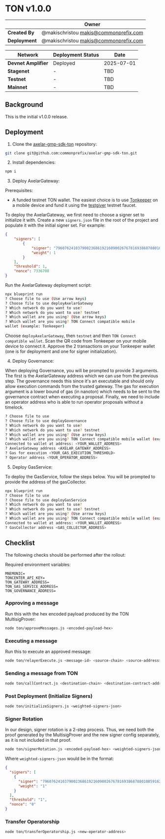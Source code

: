 # TON v1.0.0

|  | **Owner** |
|-----------|------------|
| **Created By** | @makischristou <makis@commonprefix.com> |
| **Deployment** | @makischristou <makis@commonprefix.com> |

| **Network** | **Deployment Status** | **Date** |
|-------------|----------------------|----------|
| **Devnet Amplifier** | Deployed | 2025-07-01 |
| **Stagenet** | - | TBD |
| **Testnet** | - | TBD |
| **Mainnet** | - | TBD |

## Background

This is the initial v1.0.0 release.

## Deployment

1. Clone the [axelar-gmp-sdk-ton](https://github.com/commonprefix/axelar-gmp-sdk-ton) repository:

```bash
git clone git@github.com:commonprefix/axelar-gmp-sdk-ton.git
```

2. Install dependencies:

```bash
npm i
```

3. Deploy AxelarGateway:

Prerequisites: 
- A funded testnet TON wallet. The easiest choice is to use [Tonkeeper](https://tonkeeper.com/) on a mobile device and fund it using the [testgiver](https://t.me/testgiver_ton_bot) testnet faucet.

To deploy the AxelarGateway, we first need to choose a signer set to initialize it with. Create a new `signers.json` file in the root of the project and populate it with the initial signer set. For example:

```json
{
    "signers": [
        {
            "signer": "79607624103790023686192160900267678169386878801005916234280733090365959006096",
            "weight": 1
        }
    ],
    "threshold": 1,
    "nonce": 7336708
}
```

Run the AxelarGateway deployment script:

```bash
npx blueprint run
? Choose file to use (Use arrow keys)
? Choose file to use deployAxelarGateway
? Which network do you want to use?
? Which network do you want to use? testnet
? Which wallet are you using? (Use arrow keys)
? Which wallet are you using? TON Connect compatible mobile
wallet (example: Tonkeeper)
```

Choose `deployAxelarGateway`, then `testnet` and then `TON Connect compatible wallet`. Scan the QR code from Tonkeeper on your mobile device to connect it. Approve the 2 transactions on your Tonkeeper wallet (one is for deployment and one for signer initialization).


4. Deploy Governance:

When deploying Governance, you will be prompted to provide 3 arguments. The first is the AxelarGateway address which we can use from the previous step. The governance needs this since it's an executable and should only allow execution commands from the trusted gateway. The gas for execution argument is a lower bound of gas (in nanoton) which needs to be sent to the governance contract when executing a proposal. Finally, we need to include an operator address who is able to run operator proposals without a timelock.


```bash
? Choose file to use
? Choose file to use deployGovernance
? Which network do you want to use?
? Which network do you want to use? testnet
? Which wallet are you using? (Use arrow keys)
? Which wallet are you using? TON Connect compatible mobile wallet (example: Tonkeeper)
Connected to wallet at address: <YOUR_WALLET_ADDRESS>
? AxelarGateway address <AXELAR_GATEWAY_ADDRESS>
? Gas for execution <YOUR_GAS_EXECUTION_THRESHOLD>
? Operator address <YOUR_OPERATOR_ADDRESS>
```

5. Deploy GasService:

To deploy the GasService, follow the steps below. You will be prompted to provide the address of the gasCollector.

```bash
npx blueprint run
? Choose file to use
? Choose file to use deployGasService
? Which network do you want to use?
? Which network do you want to use? testnet
? Which wallet are you using? (Use arrow keys)
? Which wallet are you using? TON Connect compatible mobile wallet (example: Tonkeeper)
Connected to wallet at address: <YOUR_WALLET_ADDRESS>
? GasCollector address <GAS_COLLECTOR_ADDRESS>
```

## Checklist
The following checks should be performed after the rollout:

Required environment variables:

```
MNEMONIC=
TONCENTER_API_KEY=
TON_GATEWAY_ADDRESS=
TON_GAS_SERVICE_ADDRESS=
TON_GOVERNANCE_ADDRESS=
```

### Approving a message

Run this with the hex encoded payload produced by the TON MultisigProver:

```bash
node ton/approveMessages.js <encoded-payload-hex>
```


### Executing a message

Run this to execute an approved message:

```bash
node ton/relayerExecute.js <message-id> <source-chain> <source-address> <payload-hex> <executable-address> <destination-chain> <payload-hash>
```


### Sending a message from TON

```bash
node ton/callContract.js <destination-chain> <destination-contract-address> <payload-hex>
```


### Post Deployment (Initialize Signers)

```bash
node ton/initializeSigners.js <weighted-signers-json>
```

### Signer Rotation
In our design, signer rotation is a 2-step process. Thus, we need both the proof generated by the MultisigProver and the new signer config separately, as it is not included in that proof.

```bash
node ton/signerRotation.js <encoded-payload-hex> <weighted-signers-json>
```

Where `weighted-signers-json` would be in the format:

```json
{
  "signers": [
    {
      "signer": "79607624103790023686192160900267678169386878801005916234280733090365959006096",
      "weight": "1"
    }
  ],
  "threshold": "1",
  "nonce": "0"
}
```

### Transfer Operatorship
```bash
node ton/transferOperatorship.js <new-operator-address>
```
